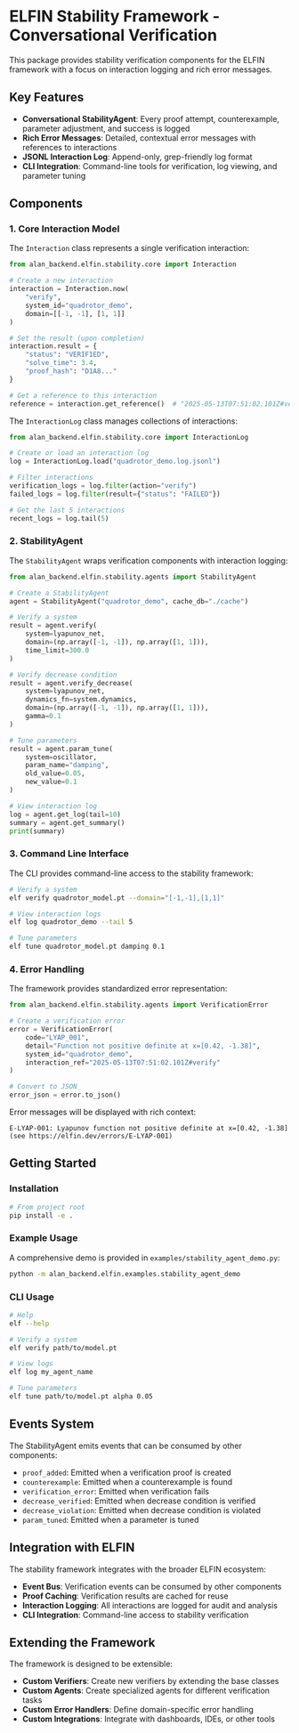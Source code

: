 # ELFIN Stability Framework - Conversational Verification

This package provides stability verification components for the ELFIN framework with a focus on interaction logging and rich error messages.

## Key Features

- **Conversational StabilityAgent**: Every proof attempt, counterexample, parameter adjustment, and success is logged
- **Rich Error Messages**: Detailed, contextual error messages with references to interactions
- **JSONL Interaction Log**: Append-only, grep-friendly log format
- **CLI Integration**: Command-line tools for verification, log viewing, and parameter tuning

## Components

### 1. Core Interaction Model

The `Interaction` class represents a single verification interaction:

```python
from alan_backend.elfin.stability.core import Interaction

# Create a new interaction
interaction = Interaction.now(
    "verify",
    system_id="quadrotor_demo",
    domain=[[-1, -1], [1, 1]]
)

# Set the result (upon completion)
interaction.result = {
    "status": "VERIFIED",
    "solve_time": 3.4,
    "proof_hash": "D1A8..."
}

# Get a reference to this interaction
reference = interaction.get_reference()  # "2025-05-13T07:51:02.101Z#verify"
```

The `InteractionLog` class manages collections of interactions:

```python
from alan_backend.elfin.stability.core import InteractionLog

# Create or load an interaction log
log = InteractionLog.load("quadrotor_demo.log.jsonl")

# Filter interactions
verification_logs = log.filter(action="verify")
failed_logs = log.filter(result={"status": "FAILED"})

# Get the last 5 interactions
recent_logs = log.tail(5)
```

### 2. StabilityAgent

The `StabilityAgent` wraps verification components with interaction logging:

```python
from alan_backend.elfin.stability.agents import StabilityAgent

# Create a StabilityAgent
agent = StabilityAgent("quadrotor_demo", cache_db="./cache")

# Verify a system
result = agent.verify(
    system=lyapunov_net,
    domain=(np.array([-1, -1]), np.array([1, 1])),
    time_limit=300.0
)

# Verify decrease condition
result = agent.verify_decrease(
    system=lyapunov_net,
    dynamics_fn=system.dynamics,
    domain=(np.array([-1, -1]), np.array([1, 1])),
    gamma=0.1
)

# Tune parameters
result = agent.param_tune(
    system=oscillator,
    param_name="damping",
    old_value=0.05,
    new_value=0.1
)

# View interaction log
log = agent.get_log(tail=10)
summary = agent.get_summary()
print(summary)
```

### 3. Command Line Interface

The CLI provides command-line access to the stability framework:

```bash
# Verify a system
elf verify quadrotor_model.pt --domain="[-1,-1],[1,1]"

# View interaction logs
elf log quadrotor_demo --tail 5

# Tune parameters
elf tune quadrotor_model.pt damping 0.1
```

### 4. Error Handling

The framework provides standardized error representation:

```python
from alan_backend.elfin.stability.agents import VerificationError

# Create a verification error
error = VerificationError(
    code="LYAP_001",
    detail="Function not positive definite at x=[0.42, -1.38]",
    system_id="quadrotor_demo",
    interaction_ref="2025-05-13T07:51:02.101Z#verify"
)

# Convert to JSON
error_json = error.to_json()
```

Error messages will be displayed with rich context:

```
E-LYAP-001: Lyapunov function not positive definite at x=[0.42, -1.38] (see https://elfin.dev/errors/E-LYAP-001)
```

## Getting Started

### Installation

```bash
# From project root
pip install -e .
```

### Example Usage

A comprehensive demo is provided in `examples/stability_agent_demo.py`:

```bash
python -m alan_backend.elfin.examples.stability_agent_demo
```

### CLI Usage

```bash
# Help
elf --help

# Verify a system
elf verify path/to/model.pt

# View logs
elf log my_agent_name

# Tune parameters
elf tune path/to/model.pt alpha 0.05
```

## Events System

The StabilityAgent emits events that can be consumed by other components:

- `proof_added`: Emitted when a verification proof is created
- `counterexample`: Emitted when a counterexample is found
- `verification_error`: Emitted when verification fails
- `decrease_verified`: Emitted when decrease condition is verified
- `decrease_violation`: Emitted when decrease condition is violated
- `param_tuned`: Emitted when a parameter is tuned

## Integration with ELFIN

The stability framework integrates with the broader ELFIN ecosystem:

- **Event Bus**: Verification events can be consumed by other components
- **Proof Caching**: Verification results are cached for reuse
- **Interaction Logging**: All interactions are logged for audit and analysis
- **CLI Integration**: Command-line access to stability verification

## Extending the Framework

The framework is designed to be extensible:

- **Custom Verifiers**: Create new verifiers by extending the base classes
- **Custom Agents**: Create specialized agents for different verification tasks
- **Custom Error Handlers**: Define domain-specific error handling
- **Custom Integrations**: Integrate with dashboards, IDEs, or other tools
